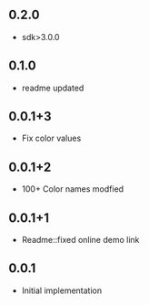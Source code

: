 ## 0.2.0
- sdk>3.0.0
## 0.1.0
- readme updated
## 0.0.1+3
- Fix color values
## 0.0.1+2
- 100+ Color names modfied
## 0.0.1+1
- Readme::fixed online demo link
## 0.0.1
- Initial implementation 
